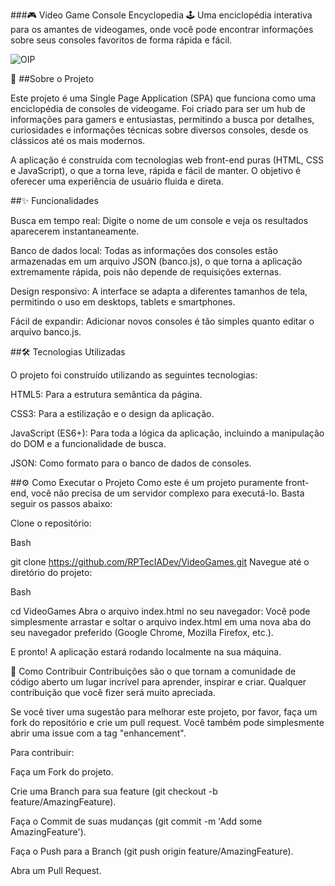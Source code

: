 ###🎮 Video Game Console Encyclopedia 🕹️
Uma enciclopédia interativa para os amantes de videogames, onde você pode encontrar informações sobre seus consoles favoritos de forma rápida e fácil.

![OIP](https://github.com/user-attachments/assets/d7692f22-5eb5-45b4-b59f-d1a1d998cdc0)


🚀 ##Sobre o Projeto

Este projeto é uma Single Page Application (SPA) que funciona como uma enciclopédia de consoles de videogame. Foi criado para ser um hub de informações para gamers e entusiastas, permitindo a busca por detalhes, curiosidades e informações técnicas sobre diversos consoles, desde os clássicos até os mais modernos.

A aplicação é construída com tecnologias web front-end puras (HTML, CSS e JavaScript), o que a torna leve, rápida e fácil de manter. O objetivo é oferecer uma experiência de usuário fluida e direta.

##✨ Funcionalidades

Busca em tempo real: Digite o nome de um console e veja os resultados aparecerem instantaneamente.

Banco de dados local: Todas as informações dos consoles estão armazenadas em um arquivo JSON (banco.js), o que torna a aplicação extremamente rápida, pois não depende de requisições externas.

Design responsivo: A interface se adapta a diferentes tamanhos de tela, permitindo o uso em desktops, tablets e smartphones.

Fácil de expandir: Adicionar novos consoles é tão simples quanto editar o arquivo banco.js.


##🛠️ Tecnologias Utilizadas

O projeto foi construído utilizando as seguintes tecnologias:

HTML5: Para a estrutura semântica da página.

CSS3: Para a estilização e o design da aplicação.

JavaScript (ES6+): Para toda a lógica da aplicação, incluindo a manipulação do DOM e a funcionalidade de busca.

JSON: Como formato para o banco de dados de consoles.


##⚙️ Como Executar o Projeto
Como este é um projeto puramente front-end, você não precisa de um servidor complexo para executá-lo. Basta seguir os passos abaixo:

Clone o repositório:

Bash

git clone https://github.com/RPTecIADev/VideoGames.git
Navegue até o diretório do projeto:

Bash

cd VideoGames
Abra o arquivo index.html no seu navegador:
Você pode simplesmente arrastar e soltar o arquivo index.html em uma nova aba do seu navegador preferido (Google Chrome, Mozilla Firefox, etc.).

E pronto! A aplicação estará rodando localmente na sua máquina.

🤝 Como Contribuir
Contribuições são o que tornam a comunidade de código aberto um lugar incrível para aprender, inspirar e criar. Qualquer contribuição que você fizer será muito apreciada.

Se você tiver uma sugestão para melhorar este projeto, por favor, faça um fork do repositório e crie um pull request. Você também pode simplesmente abrir uma issue com a tag "enhancement".

Para contribuir:

Faça um Fork do projeto.

Crie uma Branch para sua feature (git checkout -b feature/AmazingFeature).

Faça o Commit de suas mudanças (git commit -m 'Add some AmazingFeature').

Faça o Push para a Branch (git push origin feature/AmazingFeature).

Abra um Pull Request.
